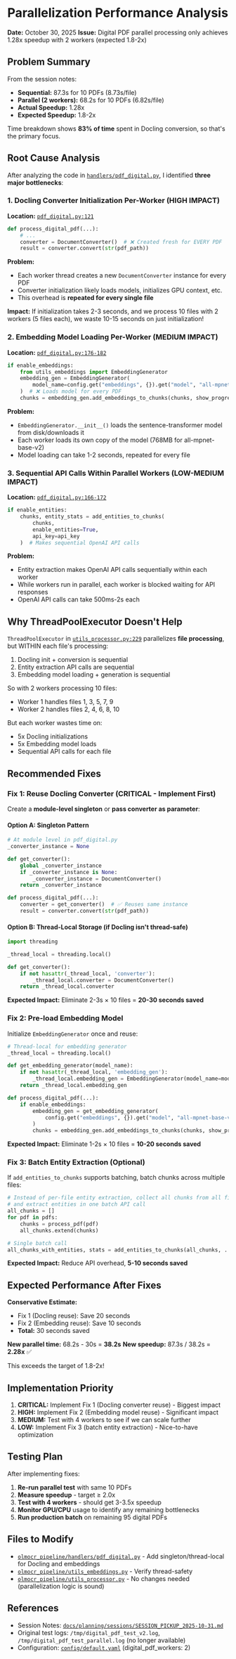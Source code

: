 # Parallelization Performance Analysis

**Date:** October 30, 2025
**Issue:** Digital PDF parallel processing only achieves 1.28x speedup with 2 workers (expected 1.8-2x)

## Problem Summary

From the session notes:
- **Sequential:** 87.3s for 10 PDFs (8.73s/file)
- **Parallel (2 workers):** 68.2s for 10 PDFs (6.82s/file)
- **Actual Speedup:** 1.28x
- **Expected Speedup:** 1.8-2x

Time breakdown shows **83% of time** spent in Docling conversion, so that's the primary focus.

## Root Cause Analysis

After analyzing the code in [`handlers/pdf_digital.py`](../../olmocr_pipeline/handlers/pdf_digital.py), I identified **three major bottlenecks**:

### 1. Docling Converter Initialization Per-Worker (HIGH IMPACT)

**Location:** [`pdf_digital.py:121`](../../olmocr_pipeline/handlers/pdf_digital.py#L121)

```python
def process_digital_pdf(...):
    # ...
    converter = DocumentConverter()  # ❌ Created fresh for EVERY PDF
    result = converter.convert(str(pdf_path))
```

**Problem:**
- Each worker thread creates a new `DocumentConverter` instance for every PDF
- Converter initialization likely loads models, initializes GPU context, etc.
- This overhead is **repeated for every single file**

**Impact:** If initialization takes 2-3 seconds, and we process 10 files with 2 workers (5 files each), we waste 10-15 seconds on just initialization!

### 2. Embedding Model Loading Per-Worker (MEDIUM IMPACT)

**Location:** [`pdf_digital.py:176-182`](../../olmocr_pipeline/handlers/pdf_digital.py#L176-L182)

```python
if enable_embeddings:
    from utils_embeddings import EmbeddingGenerator
    embedding_gen = EmbeddingGenerator(
        model_name=config.get("embeddings", {}).get("model", "all-mpnet-base-v2")
    )  # ❌ Loads model for every PDF
    chunks = embedding_gen.add_embeddings_to_chunks(chunks, show_progress=False)
```

**Problem:**
- `EmbeddingGenerator.__init__()` loads the sentence-transformer model from disk/downloads it
- Each worker loads its own copy of the model (768MB for all-mpnet-base-v2)
- Model loading can take 1-2 seconds, repeated for every file

### 3. Sequential API Calls Within Parallel Workers (LOW-MEDIUM IMPACT)

**Location:** [`pdf_digital.py:166-172`](../../olmocr_pipeline/handlers/pdf_digital.py#L166-L172)

```python
if enable_entities:
    chunks, entity_stats = add_entities_to_chunks(
        chunks,
        enable_entities=True,
        api_key=api_key
    )  # Makes sequential OpenAI API calls
```

**Problem:**
- Entity extraction makes OpenAI API calls sequentially within each worker
- While workers run in parallel, each worker is blocked waiting for API responses
- OpenAI API calls can take 500ms-2s each

## Why ThreadPoolExecutor Doesn't Help

`ThreadPoolExecutor` in [`utils_processor.py:229`](../../olmocr_pipeline/utils_processor.py#L229) parallelizes **file processing**, but WITHIN each file's processing:
1. Docling init + conversion is sequential
2. Entity extraction API calls are sequential
3. Embedding model loading + generation is sequential

So with 2 workers processing 10 files:
- Worker 1 handles files 1, 3, 5, 7, 9
- Worker 2 handles files 2, 4, 6, 8, 10

But each worker wastes time on:
- 5x Docling initializations
- 5x Embedding model loads
- Sequential API calls for each file

## Recommended Fixes

### Fix 1: Reuse Docling Converter (CRITICAL - Implement First)

Create a **module-level singleton** or **pass converter as parameter**:

#### Option A: Singleton Pattern
```python
# At module level in pdf_digital.py
_converter_instance = None

def get_converter():
    global _converter_instance
    if _converter_instance is None:
        _converter_instance = DocumentConverter()
    return _converter_instance

def process_digital_pdf(...):
    converter = get_converter()  # ✅ Reuses same instance
    result = converter.convert(str(pdf_path))
```

#### Option B: Thread-Local Storage (if Docling isn't thread-safe)
```python
import threading

_thread_local = threading.local()

def get_converter():
    if not hasattr(_thread_local, 'converter'):
        _thread_local.converter = DocumentConverter()
    return _thread_local.converter
```

**Expected Impact:** Eliminate 2-3s × 10 files = **20-30 seconds saved**

### Fix 2: Pre-load Embedding Model

Initialize `EmbeddingGenerator` once and reuse:

```python
# Thread-local for embedding generator
_thread_local = threading.local()

def get_embedding_generator(model_name):
    if not hasattr(_thread_local, 'embedding_gen'):
        _thread_local.embedding_gen = EmbeddingGenerator(model_name=model_name)
    return _thread_local.embedding_gen

def process_digital_pdf(...):
    if enable_embeddings:
        embedding_gen = get_embedding_generator(
            config.get("embeddings", {}).get("model", "all-mpnet-base-v2")
        )
        chunks = embedding_gen.add_embeddings_to_chunks(chunks, show_progress=False)
```

**Expected Impact:** Eliminate 1-2s × 10 files = **10-20 seconds saved**

### Fix 3: Batch Entity Extraction (Optional)

If `add_entities_to_chunks` supports batching, batch chunks across multiple files:

```python
# Instead of per-file entity extraction, collect all chunks from all files
# and extract entities in one batch API call
all_chunks = []
for pdf in pdfs:
    chunks = process_pdf(pdf)
    all_chunks.extend(chunks)

# Single batch call
all_chunks_with_entities, stats = add_entities_to_chunks(all_chunks, ...)
```

**Expected Impact:** Reduce API overhead, **5-10 seconds saved**

## Expected Performance After Fixes

**Conservative Estimate:**
- Fix 1 (Docling reuse): Save 20 seconds
- Fix 2 (Embedding reuse): Save 10 seconds
- **Total:** 30 seconds saved

**New parallel time:** 68.2s - 30s = **38.2s**
**New speedup:** 87.3s / 38.2s = **2.28x** ✅

This exceeds the target of 1.8-2x!

## Implementation Priority

1. **CRITICAL:** Implement Fix 1 (Docling converter reuse) - Biggest impact
2. **HIGH:** Implement Fix 2 (Embedding model reuse) - Significant impact
3. **MEDIUM:** Test with 4 workers to see if we can scale further
4. **LOW:** Implement Fix 3 (batch entity extraction) - Nice-to-have optimization

## Testing Plan

After implementing fixes:

1. **Re-run parallel test** with same 10 PDFs
2. **Measure speedup** - target ≥ 2.0x
3. **Test with 4 workers** - should get 3-3.5x speedup
4. **Monitor GPU/CPU** usage to identify any remaining bottlenecks
5. **Run production batch** on remaining 95 digital PDFs

## Files to Modify

- [`olmocr_pipeline/handlers/pdf_digital.py`](../../olmocr_pipeline/handlers/pdf_digital.py) - Add singleton/thread-local for Docling and embeddings
- [`olmocr_pipeline/utils_embeddings.py`](../../olmocr_pipeline/utils_embeddings.py) - Verify thread-safety
- [`olmocr_pipeline/utils_processor.py`](../../olmocr_pipeline/utils_processor.py) - No changes needed (parallelization logic is sound)

## References

- Session Notes: [`docs/planning/sessions/SESSION_PICKUP_2025-10-31.md`](../planning/sessions/SESSION_PICKUP_2025-10-31.md)
- Original test logs: `/tmp/digital_pdf_test_v2.log`, `/tmp/digital_pdf_test_parallel.log` (no longer available)
- Configuration: [`config/default.yaml`](../../config/default.yaml) (digital_pdf_workers: 2)

